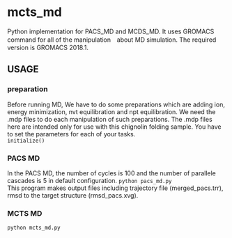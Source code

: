 # mcts_md
Python implementation for PACS_MD and MCDS_MD.
It uses GROMACS command for all of the manipulation　about MD simulation.
The required version is GROMACS 2018.1.
## USAGE
### preparation
Before running MD, We have to do some preparations which are adding ion, energy minimization, nvt equilibration and npt equilibration.
We need the .mdp files to do each manipulation of such preparations. The .mdp files here are intended only for use with this chignolin folding
sample. You have to set the parameters for each of your tasks.  
` initialize() `
### PACS MD
In the PACS MD, the number of cycles is 100 and the number of parallele cascades is 5 in default configuration.
` python pacs_md.py `  
This program makes output files including trajectory file (merged_pacs.trr), rmsd to the target structure (rmsd_pacs.xvg).
### MCTS MD
` python mcts_md.py `

